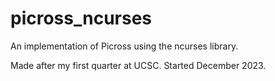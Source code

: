 # picross\_ncurses
An implementation of Picross using the ncurses library.

Made after my first quarter at UCSC. Started December 2023.
